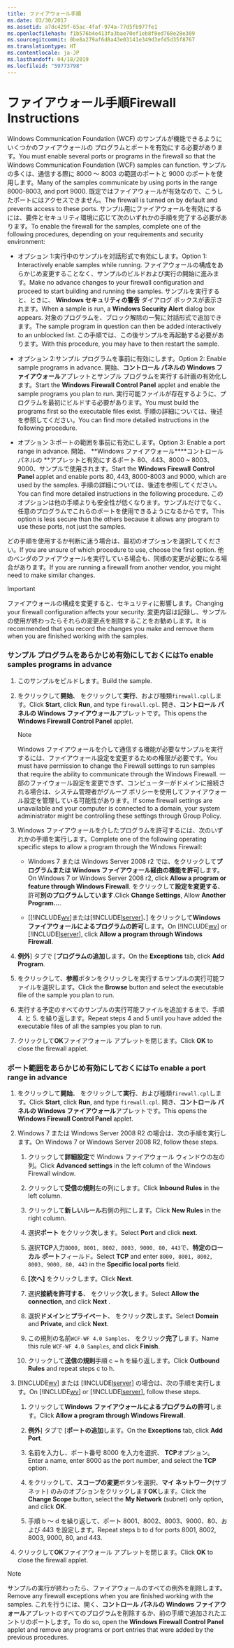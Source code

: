 ```yaml
---
title: ファイアウォール手順
ms.date: 03/30/2017
ms.assetid: a7dc429f-65ac-4faf-974a-77d5fb977fe1
ms.openlocfilehash: f1b576b4e413fa3bae70ef1eb8f8ed768e28e309
ms.sourcegitcommit: 0be8a279af6d8a43e03141e349d3efd5d35f8767
ms.translationtype: HT
ms.contentlocale: ja-JP
ms.lasthandoff: 04/18/2019
ms.locfileid: "59773798"
---
```

# <a name="firewall-instructions"></a><span data-ttu-id="0d6e2-102">ファイアウォール手順</span><span class="sxs-lookup"><span data-stu-id="0d6e2-102">Firewall Instructions</span></span>
<span data-ttu-id="0d6e2-103">Windows Communication Foundation (WCF) のサンプルが機能できるようにいくつかのファイアウォールの プログラムとポートを有効にする必要があります。</span><span class="sxs-lookup"><span data-stu-id="0d6e2-103">You must enable several ports or programs in the firewall so that the Windows Communication Foundation (WCF) samples can function.</span></span> <span data-ttu-id="0d6e2-104">サンプルの多くは、通信する際に 8000 ～ 8003 の範囲のポートと 9000 のポートを使用します。</span><span class="sxs-lookup"><span data-stu-id="0d6e2-104">Many of the samples communicate by using ports in the range 8000-8003, and port 9000.</span></span> <span data-ttu-id="0d6e2-105">既定ではファイアウォールが有効なので、こうしたポートにはアクセスできません。</span><span class="sxs-lookup"><span data-stu-id="0d6e2-105">The firewall is turned on by default and prevents access to these ports.</span></span> <span data-ttu-id="0d6e2-106">サンプル用にファイアウォールを有効にするには、要件とセキュリティ環境に応じて次のいずれかの手順を完了する必要があります。</span><span class="sxs-lookup"><span data-stu-id="0d6e2-106">To enable the firewall for the samples, complete one of the following procedures, depending on your requirements and security environment:</span></span>  
  
-   <span data-ttu-id="0d6e2-107">オプション 1:実行中のサンプルを対話形式で有効にします。</span><span class="sxs-lookup"><span data-stu-id="0d6e2-107">Option 1: Interactively enable samples while running.</span></span> <span data-ttu-id="0d6e2-108">ファイアウォールの構成をあらかじめ変更することなく、サンプルのビルドおよび実行の開始に進みます。</span><span class="sxs-lookup"><span data-stu-id="0d6e2-108">Make no advance changes to your firewall configuration and proceed to start building and running the samples.</span></span> <span data-ttu-id="0d6e2-109">サンプルを実行すると、ときに、 **Windows セキュリティの警告** ダイアログ ボックスが表示されます。</span><span class="sxs-lookup"><span data-stu-id="0d6e2-109">When a sample is run, a **Windows Security Alert** dialog box appears.</span></span> <span data-ttu-id="0d6e2-110">対象のプログラムを、ブロック解除の一覧に対話形式で追加できます。</span><span class="sxs-lookup"><span data-stu-id="0d6e2-110">The sample program in question can then be added interactively to an unblocked list.</span></span> <span data-ttu-id="0d6e2-111">この手順では、この後サンプルを再起動する必要があります。</span><span class="sxs-lookup"><span data-stu-id="0d6e2-111">With this procedure, you may have to then restart the sample.</span></span>  
  
-   <span data-ttu-id="0d6e2-112">オプション 2:サンプル プログラムを事前に有効にします。</span><span class="sxs-lookup"><span data-stu-id="0d6e2-112">Option 2: Enable sample programs in advance.</span></span> <span data-ttu-id="0d6e2-113">開始、**コントロール パネルの Windows ファイアウォール**アプレットとサンプル プログラムを実行する計画の有効化します。</span><span class="sxs-lookup"><span data-stu-id="0d6e2-113">Start the **Windows Firewall Control Panel** applet and enable the sample programs you plan to run.</span></span> <span data-ttu-id="0d6e2-114">実行可能ファイルが存在するように、プログラムを最初にビルドする必要があります。</span><span class="sxs-lookup"><span data-stu-id="0d6e2-114">You must build the programs first so the executable files exist.</span></span> <span data-ttu-id="0d6e2-115">手順の詳細については、後述を参照してください。</span><span class="sxs-lookup"><span data-stu-id="0d6e2-115">You can find more detailed instructions in the following procedure.</span></span>  
  
-   <span data-ttu-id="0d6e2-116">オプション 3:ポートの範囲を事前に有効にします。</span><span class="sxs-lookup"><span data-stu-id="0d6e2-116">Option 3: Enable a port range in advance.</span></span> <span data-ttu-id="0d6e2-117">開始、 \*\*Windows ファイアウォール\*\*\*\*コントロール パネルの \*\*アプレットと有効にするポート 80、443、8000 ~ 8003、9000、サンプルで使用されます。</span><span class="sxs-lookup"><span data-stu-id="0d6e2-117">Start the **Windows Firewall** **Control Panel** applet and enable ports 80, 443, 8000-8003 and 9000, which are used by the samples.</span></span> <span data-ttu-id="0d6e2-118">手順の詳細については、後述を参照してください。</span><span class="sxs-lookup"><span data-stu-id="0d6e2-118">You can find more detailed instructions in the following procedure.</span></span> <span data-ttu-id="0d6e2-119">このオプションは他の手順よりも安全性が低くなります。サンプルだけでなく、任意のプログラムでこれらのポートを使用できるようになるからです。</span><span class="sxs-lookup"><span data-stu-id="0d6e2-119">This option is less secure than the others because it allows any program to use these ports, not just the samples.</span></span>  
  
 <span data-ttu-id="0d6e2-120">どの手順を使用するか判断に迷う場合は、最初のオプションを選択してください。</span><span class="sxs-lookup"><span data-stu-id="0d6e2-120">If you are unsure of which procedure to use, choose the first option.</span></span> <span data-ttu-id="0d6e2-121">他のベンダのファイアウォールを実行している場合も、同様の変更が必要になる場合があります。</span><span class="sxs-lookup"><span data-stu-id="0d6e2-121">If you are running a firewall from another vendor, you might need to make similar changes.</span></span>  
  
> [!IMPORTANT]
>  <span data-ttu-id="0d6e2-122">ファイアウォールの構成を変更すると、セキュリティに影響します。</span><span class="sxs-lookup"><span data-stu-id="0d6e2-122">Changing your firewall configuration affects your security.</span></span> <span data-ttu-id="0d6e2-123">変更内容は記録し、サンプルの使用が終わったらそれらの変更点を削除することをお勧めします。</span><span class="sxs-lookup"><span data-stu-id="0d6e2-123">It is recommended that you record the changes you make and remove them when you are finished working with the samples.</span></span>  
  
### <a name="to-enable-samples-programs-in-advance"></a><span data-ttu-id="0d6e2-124">サンプル プログラムをあらかじめ有効にしておくには</span><span class="sxs-lookup"><span data-stu-id="0d6e2-124">To enable samples programs in advance</span></span>  
  
1. <span data-ttu-id="0d6e2-125">このサンプルをビルドします。</span><span class="sxs-lookup"><span data-stu-id="0d6e2-125">Build the sample.</span></span>  
  
2. <span data-ttu-id="0d6e2-126">をクリックして**開始**、 をクリックして**実行**、および種類`firewall.cpl`します。</span><span class="sxs-lookup"><span data-stu-id="0d6e2-126">Click **Start**, click **Run**, and type `firewall.cpl`.</span></span> <span data-ttu-id="0d6e2-127">開き、**コントロール パネルの Windows ファイアウォール**アプレットです。</span><span class="sxs-lookup"><span data-stu-id="0d6e2-127">This opens the **Windows Firewall Control Panel** applet.</span></span>  
  
    > [!NOTE]
    >  <span data-ttu-id="0d6e2-128">Windows ファイアウォールを介して通信する機能が必要なサンプルを実行するには、ファイアウォール設定を変更するための権限が必要です。</span><span class="sxs-lookup"><span data-stu-id="0d6e2-128">You must have permission to change the Firewall settings to run samples that require the ability to communicate through the Windows Firewall.</span></span> <span data-ttu-id="0d6e2-129">一部のファイウォール設定を変更できず、コンピューターがドメインに接続される場合は、システム管理者がグループ ポリシーを使用してファイアウォール設定を管理している可能性があります。</span><span class="sxs-lookup"><span data-stu-id="0d6e2-129">If some firewall settings are unavailable and your computer is connected to a domain, your system administrator might be controlling these settings through Group Policy.</span></span>  
  
3. <span data-ttu-id="0d6e2-130">Windows ファイアウォールを介したプログラムを許可するには、次のいずれかの手順を実行します。</span><span class="sxs-lookup"><span data-stu-id="0d6e2-130">Complete one of the following operating specific steps to allow a program through the Windows Firewall:</span></span>  
  
    -   <span data-ttu-id="0d6e2-131">Windows 7 または Windows Server 2008 r2 では、をクリックして**プログラムまたは Windows ファイアウォール経由の機能を許可**します。</span><span class="sxs-lookup"><span data-stu-id="0d6e2-131">On Windows 7 or Windows Server 2008 r2, click **Allow a program or feature through Windows Firewall**.</span></span> <span data-ttu-id="0d6e2-132">をクリックして**設定を変更する**、許可**別のプログラムしています**.</span><span class="sxs-lookup"><span data-stu-id="0d6e2-132">Click **Change Settings**, Allow **Another Program…**.</span></span>  
  
    -   <span data-ttu-id="0d6e2-133">[[!INCLUDE[wv](../../../../includes/wv-md.md)]または[!INCLUDE[lserver](../../../../includes/lserver-md.md)]、] をクリックして**Windows ファイアウォールによるプログラムの許可**します。</span><span class="sxs-lookup"><span data-stu-id="0d6e2-133">On [!INCLUDE[wv](../../../../includes/wv-md.md)] or [!INCLUDE[lserver](../../../../includes/lserver-md.md)], click **Allow a program through Windows Firewall**.</span></span>  
  
4. <span data-ttu-id="0d6e2-134">**例外**] タブで [**プログラムの追加**します。</span><span class="sxs-lookup"><span data-stu-id="0d6e2-134">On the **Exceptions** tab, click **Add Program**.</span></span>  
  
5. <span data-ttu-id="0d6e2-135">をクリックして、**参照**ボタンをクリックしを実行するサンプルの実行可能ファイルを選択します。</span><span class="sxs-lookup"><span data-stu-id="0d6e2-135">Click the **Browse** button and select the executable file of the sample you plan to run.</span></span>  
  
6. <span data-ttu-id="0d6e2-136">実行する予定のすべてのサンプルの実行可能ファイルを追加するまで、手順 4. と 5. を繰り返します。</span><span class="sxs-lookup"><span data-stu-id="0d6e2-136">Repeat steps 4 and 5 until you have added the executable files of all the samples you plan to run.</span></span>  
  
7. <span data-ttu-id="0d6e2-137">クリックして**OK**ファイアウォール アプレットを閉じます。</span><span class="sxs-lookup"><span data-stu-id="0d6e2-137">Click **OK** to close the firewall applet.</span></span>  
  
### <a name="to-enable-a-port-range-in-advance"></a><span data-ttu-id="0d6e2-138">ポート範囲をあらかじめ有効にしておくには</span><span class="sxs-lookup"><span data-stu-id="0d6e2-138">To enable a port range in advance</span></span>  
  
1. <span data-ttu-id="0d6e2-139">をクリックして**開始**、 をクリックして**実行**、および種類`firewall.cpl`します。</span><span class="sxs-lookup"><span data-stu-id="0d6e2-139">Click **Start**, click **Run**, and type `firewall.cpl`.</span></span> <span data-ttu-id="0d6e2-140">開き、**コントロール パネルの Windows ファイアウォール**アプレットです。</span><span class="sxs-lookup"><span data-stu-id="0d6e2-140">This opens the **Windows Firewall Control Panel** applet.</span></span>  
  
2. <span data-ttu-id="0d6e2-141">Windows 7 または Windows Server 2008 R2 の場合は、次の手順を実行します。</span><span class="sxs-lookup"><span data-stu-id="0d6e2-141">On Windows 7 or Windows Server 2008 R2, follow these steps.</span></span>  
  
    1.  <span data-ttu-id="0d6e2-142">クリックして**詳細設定**で Windows ファイアウォール ウィンドウの左の列。</span><span class="sxs-lookup"><span data-stu-id="0d6e2-142">Click **Advanced settings** in the left column of the Windows Firewall window.</span></span>  
  
    2.  <span data-ttu-id="0d6e2-143">クリックして**受信の規則**左の列にします。</span><span class="sxs-lookup"><span data-stu-id="0d6e2-143">Click **Inbound Rules** in the left column.</span></span>  
  
    3.  <span data-ttu-id="0d6e2-144">クリックして**新しいルール**右側の列にします。</span><span class="sxs-lookup"><span data-stu-id="0d6e2-144">Click **New Rules** in the right column.</span></span>  
  
    4.  <span data-ttu-id="0d6e2-145">選択**ポート** をクリック**次**します。</span><span class="sxs-lookup"><span data-stu-id="0d6e2-145">Select **Port** and click **next**.</span></span>  
  
    5.  <span data-ttu-id="0d6e2-146">選択**TCP**入力`8000, 8001, 8002, 8003, 9000, 80, 443`で、**特定のローカル ポート**フィールド。</span><span class="sxs-lookup"><span data-stu-id="0d6e2-146">Select **TCP** and enter `8000, 8001, 8002, 8003, 9000, 80, 443` in the **Specific local ports** field.</span></span>  
  
    6.  <span data-ttu-id="0d6e2-147">**[次へ]** をクリックします。</span><span class="sxs-lookup"><span data-stu-id="0d6e2-147">Click **Next**.</span></span>  
  
    7.  <span data-ttu-id="0d6e2-148">選択**接続を許可する**、 をクリック**次**します。</span><span class="sxs-lookup"><span data-stu-id="0d6e2-148">Select **Allow the connection**, and click **Next** .</span></span>  
  
    8.  <span data-ttu-id="0d6e2-149">選択**ドメイン**と**プライベート**、 をクリック**次**します。</span><span class="sxs-lookup"><span data-stu-id="0d6e2-149">Select **Domain** and **Private**, and click **Next**.</span></span>  
  
    9. <span data-ttu-id="0d6e2-150">この規則の名前`WCF-WF 4.0 Samples`、 をクリック**完了**します。</span><span class="sxs-lookup"><span data-stu-id="0d6e2-150">Name this rule `WCF-WF 4.0 Samples`, and click **Finish**.</span></span>  
  
    10. <span data-ttu-id="0d6e2-151">クリックして**送信の規則**手順 c ~ h を繰り返します。</span><span class="sxs-lookup"><span data-stu-id="0d6e2-151">Click **Outbound Rules** and repeat steps c to h.</span></span>  
  
3. <span data-ttu-id="0d6e2-152">[!INCLUDE[wv](../../../../includes/wv-md.md)] または [!INCLUDE[lserver](../../../../includes/lserver-md.md)] の場合は、次の手順を実行します。</span><span class="sxs-lookup"><span data-stu-id="0d6e2-152">On [!INCLUDE[wv](../../../../includes/wv-md.md)] or [!INCLUDE[lserver](../../../../includes/lserver-md.md)], follow these steps.</span></span>  
  
    1.  <span data-ttu-id="0d6e2-153">クリックして**Windows ファイアウォールによるプログラムの許可**します。</span><span class="sxs-lookup"><span data-stu-id="0d6e2-153">Click **Allow a program through Windows Firewall**.</span></span>  
  
    2.  <span data-ttu-id="0d6e2-154">**例外**] タブで [**ポートの追加**します。</span><span class="sxs-lookup"><span data-stu-id="0d6e2-154">On the **Exceptions** tab, click **Add Port**.</span></span>  
  
    3.  <span data-ttu-id="0d6e2-155">名前を入力し、ポート番号 8000 を入力を選択、 **TCP**オプション。</span><span class="sxs-lookup"><span data-stu-id="0d6e2-155">Enter a name, enter 8000 as the port number, and select the **TCP** option.</span></span>  
  
    4.  <span data-ttu-id="0d6e2-156">をクリックして、**スコープの変更**ボタンを選択、**マイ ネットワーク**(サブネット) のみのオプションをクリックします**OK**します。</span><span class="sxs-lookup"><span data-stu-id="0d6e2-156">Click the **Change Scope** button, select the **My Network** (subnet) only option, and click **OK**.</span></span>  
  
    5.  <span data-ttu-id="0d6e2-157">手順 b ～ d を繰り返して、ポート 8001、8002、8003、9000、80、および 443 を設定します。</span><span class="sxs-lookup"><span data-stu-id="0d6e2-157">Repeat steps b to d for ports 8001, 8002, 8003, 9000, 80, and 443.</span></span>  
  
4. <span data-ttu-id="0d6e2-158">クリックして**OK**ファイアウォール アプレットを閉じます。</span><span class="sxs-lookup"><span data-stu-id="0d6e2-158">Click **OK** to close the firewall applet.</span></span>  
  
> [!NOTE]
>  <span data-ttu-id="0d6e2-159">サンプルの実行が終わったら、ファイアウォールのすべての例外を削除します。</span><span class="sxs-lookup"><span data-stu-id="0d6e2-159">Remove any firewall exceptions when you are finished working with the samples.</span></span> <span data-ttu-id="0d6e2-160">これを行うには、開く、**コントロール パネルの Windows ファイアウォール**アプレットのすべてのプログラムを削除するか、前の手順で追加されたエントリのポートします。</span><span class="sxs-lookup"><span data-stu-id="0d6e2-160">To do so, open the **Windows Firewall Control Panel** applet and remove any programs or port entries that were added by the previous procedures.</span></span>
